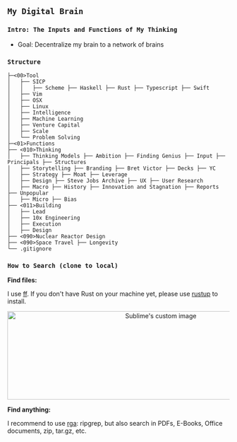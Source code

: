 
## `My Digital Brain` 

### `Intro: The Inputs and Functions of My Thinking`

- Goal: Decentralize my brain to a network of brains


### `Structure`

```
├─<00>Tool
│   ├── SICP
│   │   ├── Scheme ├── Haskell ├── Rust ├── Typescript ├── Swift
│   ├── Vim
│   ├── OSX 
│   ├── Linux
│   ├── Intelligence
│   ├── Machine Learning
│   ├── Venture Capital
│   ├── Scale
│   └── Problem Solving
├─<01>Functions
├── <010>Thinking
│   ├── Thinking Models ├── Ambition ├── Finding Genius ├── Input ├── Principals ├── Structures
│   ├── Storytelling ├── Branding ├── Bret Victor ├── Decks ├── YC
│   ├── Strategy ├── Moat ├── Leverage
│   ├── Design ├── Steve Jobs Archive ├── UX ├── User Research
│   ├── Macro ├── History ├── Innovation and Stagnation ├── Reports ├── Unpopular
│   ├── Micro ├── Bias
├── <011>Building
│   ├── Lead
│   ├── 10x Engineering
│   ├── Execution
│   ├── Design
├── <090>Nuclear Reactor Design
├── <090>Space Travel ├── Longevity
└── .gitignore

```

### `How to Search (clone to local)`

**Find files:**

I use [ff](https://github.com/vishaltelangre/ff). If you don't have Rust on your machine yet, please use [rustup](https://doc.rust-lang.org/book/ch01-01-installation.html) to install.

<p align="center">
  <img width="680" height="200" src="https://i.imgur.com/MtU3suN.jpg" alt="Sublime's custom image"/>
</p>

**Find anything:**

I recommend to use [rga](https://github.com/phiresky/ripgrep-all): ripgrep, but also search in PDFs, E-Books, Office documents, zip, tar.gz, etc.


